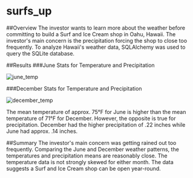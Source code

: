 # surfs_up

##Overview
The investor wants to learn more about the weather before committing to build a Surf and Ice Cream shop in Oahu, Hawaii. The investor's main concern is the precipitation forcing the shop to close too frequently. To analyze Hawaii's weather data, SQLAlchemy was used to query the SQLite database.

##Results
###June Stats for Temperature and Precipitation 

![june_temp](https://user-images.githubusercontent.com/105950742/182745419-6b22daef-8544-47bd-9b0c-3bf51a98acef.png)

###December Stats for Temperature and Precipitation 

![december_temp](https://user-images.githubusercontent.com/105950742/182745734-64423ec6-53ed-4905-a473-226f747f2993.png)

The mean temperature of approx. 75°F for June is higher than the mean temperature of 71°F for December. However, the opposite is true for precipitation. December had the higher precipitation of .22 inches while June had approx. .14 inches.

##Summary
The investor's main concern was getting rained out too frequently. Comparing the June and December weather patterns, the temperatures and precipitation means are reasonably close. The temperature data is not strongly skewed for either month. The data suggests a Surf and Ice Cream shop can be open year-round.
